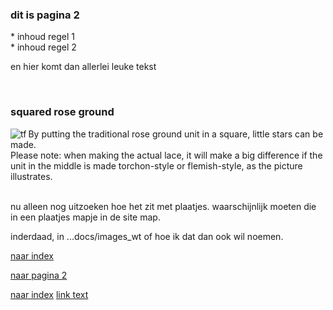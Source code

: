 <h3> dit is pagina 2</h3>
* inhoud regel 1 <br>
* inhoud regel 2 <br>

<p> en hier komt dan allerlei leuke tekst
<p><br>
  
<h3>squared rose ground</h3>
<img alt="tf" align="left" src="https://maetempels.github.io/MAE-gf/images_wt/gf-tor-vl.png">
By putting the traditional rose ground unit in a square, little stars can be made.<br>
Please note: when making the actual lace, it will make a big difference if the unit in the middle is made torchon-style or flemish-style, as the picture illustrates.
<br><br>

nu alleen nog uitzoeken hoe het zit met plaatjes.
waarschijnlijk moeten die in een plaatjes mapje in de site map.

inderdaad, in ...docs/images_wt of hoe ik dat dan ook wil noemen.<br>

[naar index](https://maetempels.github.io/MAE-gf)
<br>

[naar pagina 2](https://maetempels.github.io/MAE-gf/docs/pagina2) 
<br>

<a href="https://maetempels.github.io/MAE-gf">naar index</a>
<a href="url">link text</a>



